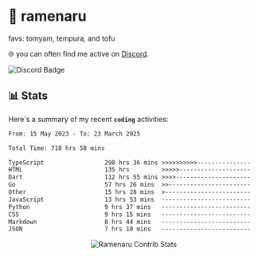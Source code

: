 # 🍜 ramenaru
favs: tomyam, tempura, and tofu

🌐 you can often find me active on [Discord](https://discordapp.com/users/503291004200157185).

![Discord Badge](https://dcbadge.vercel.app/api/shield/503291004200157185)

## 📊 Stats

Here's a summary of my recent **`coding`** activities:

<!--START_SECTION:waka-->

```txt
From: 15 May 2023 - To: 23 March 2025

Total Time: 718 hrs 58 mins

TypeScript                 298 hrs 36 mins >>>>>>>>>>---------------   41.53 %
HTML                       135 hrs         >>>>>--------------------   18.78 %
Dart                       112 hrs 55 mins >>>>---------------------   15.71 %
Go                         57 hrs 26 mins  >>-----------------------   07.99 %
Other                      15 hrs 28 mins  >------------------------   02.15 %
JavaScript                 13 hrs 53 mins  -------------------------   01.93 %
Python                     9 hrs 37 mins   -------------------------   01.34 %
CSS                        9 hrs 15 mins   -------------------------   01.29 %
Markdown                   8 hrs 44 mins   -------------------------   01.22 %
JSON                       7 hrs 10 mins   -------------------------   01.00 %
```

<!--END_SECTION:waka-->

<div style="text-align: center;">
   <img align="center" src="https://github-readme-streak-stats.herokuapp.com/?user=Ramenaru&theme=dark&card_width=520" alt="Ramenaru Contrib Stats" />
</div>

